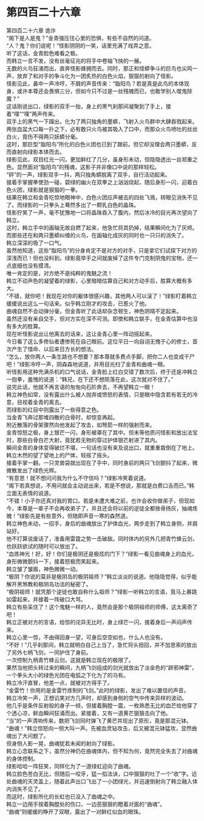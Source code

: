 # 第四百二十六章

第四百二十六章 诡诈\
“阁下是人是鬼？”金青强压住心里的恐惧，有些不自然的问道。\
“人？鬼？你们说呢！”怪影阴阴的一笑，话里充满了戏弄之意。\
听了这话，金青脸色难看之极。\
而韩立一言不发，没有丝毫征兆的将手中卷轴飞快的一展。\
无数的火鸟狂涌而出，直奔怪影蜂拥而去。同时，那正和怪蟒争斗的巨鸟也尖鸣一声，放弃了和对手的争斗化为一团炙热的白色火焰，狠狠的射向了怪影。\
怪影见此，鼻中一声冷哼，不屑的声音传来：“脂阳鸟？若是真是此鸟的本体现身，或许本尊还会畏惧三分，但如今只不过是一丝残魄而已，也敢学别人噬鬼除魔？”\
这话刚说出口，绿影的双手一抬，身上的黑气刹那间凝聚到了手上，接着“噗”“噗”两声传来。\
双手上的黑气一下蹿出，化为了两只独角的墨蟒，飞射入火鸟群中大肆吞戮起来。两张血盆大口每一扑之下，必有数只火鸟被其吸入了口中，而那众火鸟喷吐的丝丝白火，竟伤不得两只妖蟒分毫。\
这时，那巨型“脂阳鸟”所化的白色火团也已到了跟前。但它却没理会两只墨蟒，反而直射向绿影本体而去。\
绿影见此，双目红光一闪，更加鲜红了几分，虽身形未动，但隐隐透出一丝郑重之色。显然面对“脂阳鸟”的残魂，这影子并非像口中说的那样轻松。\
“砰”的一声，绿影双手一抖，两只独角蟒脱离了双手，自行活动起来。\
接着手掌握拳使劲一碰，碧绿的幽火在双拳之上汹汹烧起，随后身形一闪，迎着白色火团，绿影就是狠狠的一拳。\
结果在韩立和金青吃惊地眼神中，白色火团应声被击的四处飞溅，转眼见消失不见了。而绿影的一只拳头上蓦然多出了一颗乳白色的晶珠。\
怪影狞笑了一声，毫不犹豫地一口将晶珠吞入了腹内，然后冰冷的目光再次望向了韩立。\
这时，韩立手中的画轴无故自燃了起来，他急忙将其扔掉，结果瞬间化为了灰烬。而那些还在和两只墨蟒纠缠的火鸟，在画轴化成灰的同时也一只只的消失了。\
韩立深深的吸了一口气。\
虽然他知道，这些“脂阳鸟”的分身肯定不是对方的对手，只是拿它们试探下对方的深浅而已！但也没料到。绿影竟举手之间就废掉了这件专门克制阴鬼的宝物，还一点底细也没有摸清。\
唯一肯定的是，对方绝不是纯粹的鬼魅之流！\
韩立不动声色的凝望着的绿影，心里暗暗估算自己和对方动手后，胜算大概有多大。\
“不错，就你吧！我现在对你的躯体很感兴趣，其他两人可以滚了！”绿影盯着韩立缓缓说出这么一句话来。似乎韩立刚才的攻击，已惹火了他。\
曲魂自然不会动弹分毫，但金青听了此话却杂念顿生，神色阴晴不定起来。\
虽然还没有亲自交手，但对方实在深不可测。即使和韩立联手，在金青估算中也没有多大的胜算。\
现在听怪影说出让他离去的话来，这让金青心里一阵动摇起来。\
今日看了这么多修仙者遭惨死在自己眼前。这位平日一向自诩无愧于心的修士，首次产生了惜命、以后来日方长的想法。\
“怎么，放你两人一条生路也不想要？那本尊就多费点手脚，把你二人也变成干尸吧！”绿影冷哼一声，阴森森地说道，并用目光扫了金青和曲魂一眼。\
听怪影用这种充满杀机的口气说话，金青脸上红白交错了数次后，终于还是冲韩立一抱拳，羞愧的说道：“韩兄，在下还不想陨落在此，这次就对不住了。”\
说完此话，他就不再言语的匆匆向石阶奔去，不再望韩立一眼！\
韩立神色如常，没有露出什么被人抛弃或愤怒的表情，只是眼中隐含若有若无的冷意，目视着金青的离去。\
而绿影的红目中则露出了一些得意之色。\
当金青飞奔过那堆四散的白骨时，却惊变再起。\
附近散落的骨架骤然向他发起了攻击，如弩箭一样的强射而来。\
金青惊怒之极，身上银芒一闪，身形被罩在了其中。但未等他质问怪影和放出法宝时，那些白骨白芒大射，竟犹若无物的穿过护体银芒射进了其内。\
瞬间金青的身体变得破烂不堪，一句话也没有来及说出口，就重重栽倒在了地上。\
韩立木然的望了望地上的尸体，轻摇了摇头。\
接着手掌一翻，一只灵兽袋就出现在了手中，同时身前的两只飞剑颤抖了起来，微微散发出了绿色光辉。\
“有意思！就不想问问我为什么不守信吗？”绿影冷笑着说道。\
“阁下若真想说，不用问就会主动说出来，若是不想说，那就是白费口舌而已。”韩立面无表情的说道。\
“不错！小子你还真对我的胃口。若是未遭大难之前，也许会收你做弟子，但现如今，本尊是一辈子不会再收弟子了，并且还会将以前的逆徒全都挫骨扬灰，抽魂炼魄！”绿影先是有些意外，但随即声音一寒的森然道。\
韩立神色未动，一招手，身后的曲魂放出了护体血光，两步走到了韩立身侧，并肩站好。\
他不打算说废话了，准备用雷霆之势一击破敌。同时体内的另外几把青竹蜂云剑，也跃跃欲试的随时可以放出了。\
“血炼神光！好，好！你们是极阴还是极炫的门下？”绿影一看见曲魂身上的血光，身形微微颤抖一下，接着怒极而笑起来。\
韩立皱了皱眉，神色微微一动。\
“极阴？你说的莫非是极阴岛的极阴祖师？”韩立淡淡的说道。他隐隐觉得，似乎能解开黑煞教和极阴岛功法的秘密了。\
“极阴祖师！就凭那个逆徒也敢自称什么祖师？”绿影一听韩立的言语，竟马上暴跳如雷起来，并接着一阵破口大骂。\
韩立有些呆住了！这个鬼魅一样的人，竟然会是那个极阴祖师的师傅，这太离奇了吧！\
韩立正被对方的言语，给惊的诧异无比时，身上绿芒一闪，接着身后一声闷声传来。\
韩立心里一惊，不由得回身一望，可身后空空如也，什么人也没有。\
“不好！”几乎刹那间，韩立就明白自己上当了，急忙将头扭回，并不加思索的放出了另外七柄飞剑，一同护住了身前。\
一次控制九柄青竹蜂云剑，这就是韩立现在的极限了。\
果然当他把头转过来的瞬间，九柄飞剑组成的剑光就放出了淡金色的“辟邪神雷”，一个拳头大小的绿色光团在电弧之下化为了的乌有。\
韩立冷汗直冒，他差一点，就被对方得手了。\
“金雷竹！你用的是金雷竹炼制的飞剑。”此时的绿影，发出了难以置信的声音。\
韩立冷笑一声，正想讥笑对方几声时，却感到身侧的空气中传来异样的波动。\
他几乎是条件反射般的身子一倾，但接着胸膛一震，一枚熟悉无比的血芒给他穿了个透心凉，鲜血瞬间狂涌而出。紧接着，又有一道黄芒狠狠击向了他。\
“当”的一声清响传来，数把飞剑同时弹飞了黄芒并现出了原形，竟是那混元钵。\
“曲魂！”韩立惊怒向一侧大叫一声。先被血灵钻攻击，后又被混元钵猛攻，显然曲魂出了大问题了。\
但身侧人影一晃，曲魂犹若未闻的射向了绿影。\
韩立心念联系之下，虽然分神仍在曲魂体内，但不知为何，竟然完全失去了对曲魂的身体控制。\
绿影哈哈一阵狂笑，同样化为了一道绿虹迎向了曲魂。\
韩立脸色苍白无比，但随后一咬牙，猛一掐法诀，口中狠狠的吐了一个“收”字。远处曲魂的天灵盖上，随着此声出口飞出了一小团绿光，并迅速倒射向了韩立融入体内消失不见了。\
而这时，绿影所化的长虹也已没入了曲魂之中。\
韩立一边用手按着胸膛处的伤口，一边恶狠狠的瞪着对面的“曲魂”。\
“曲魂”则缓缓的睁开了双眼，露出了一对鲜红似血的眼珠。
